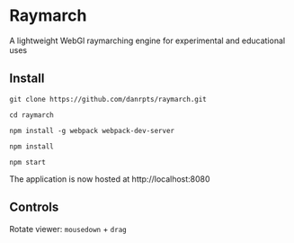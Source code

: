 # Raymarch
A lightweight WebGl raymarching engine for experimental and educational uses

## Install
	
	git clone https://github.com/danrpts/raymarch.git

	cd raymarch

    npm install -g webpack webpack-dev-server
  
    npm install
  
    npm start
    
The application is now hosted at http://localhost:8080

## Controls
Rotate viewer: `mousedown` + `drag`
